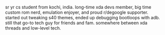 sr yr cs student from kochi, india. long-time xda devs member, big time custom rom nerd, emulation enjoyer, and proud r/degoogle supporter.
started out tweaking s40 themes, ended up debugging bootloops with adb. still that go-to tech guy for friends and fam. somewhere between xda threads and low-level tech.
